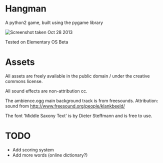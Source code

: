 Hangman
=======

A python2 game, built using the pygame library

![Screenshot taken Oct 28 2013](http://i.imgur.com/sQMOIjF.png)

Tested on Elementary OS Beta

Assets
=======

All assets are freely available in the public domain / under the creative commons license.

All sound effects are non-attribution cc.

The ambience.ogg main background track is from freesounds.  Attribution: sound from http://www.freesound.org/people/klankbeeld/

The font 'Middle Saxony Text' is by Dieter Steffmann and is free to use.

TODO
=======

* Add scoring system
* Add more words (online dictionary?)
